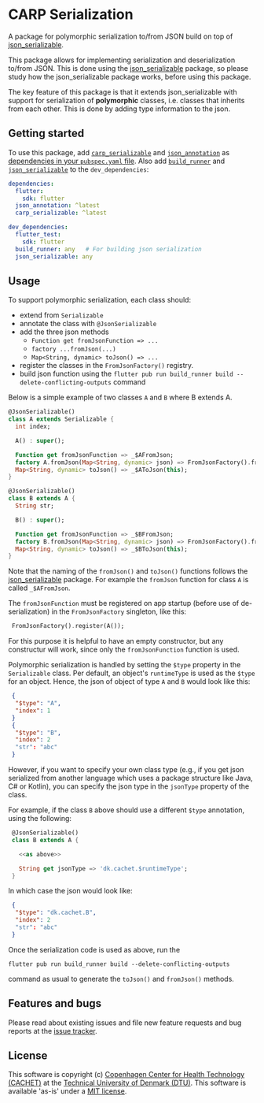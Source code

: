 # CARP Serialization

A package for polymorphic serialization to/from JSON build on top of [json_serializable](https://pub.dev/packages/json_serializable).

This package allows for implementing serialization and deserialization to/from JSON.
This is done using the [json_serializable](https://pub.dev/packages/json_serializable) package, so please study how the json_serializable package works, before using this package.

The key feature of this package is that it extends json_serializable with support for serialization of **polymorphic** classes, i.e. classes that inherits from each other. This is done by adding type information to the json.

## Getting started

To use this package, add [`carp_serializable`](https://pub.dev/packages/carp_serializable) and [`json_annotation`](https://pub.dev/packages/json_annotation) as [dependencies in your `pubspec.yaml` file](https://flutter.io/platform-plugins/). Also add [`build_runner`](https://pub.dev/packages/build_runner) and [`json_serializable`](https://pub.dev/packages/json_serializable) to the `dev_dependencies`:

```yaml
dependencies:
  flutter:
    sdk: flutter
  json_annotation: ^latest
  carp_serializable: ^latest

dev_dependencies:
  flutter_test:
    sdk: flutter
  build_runner: any   # For building json serialization
  json_serializable: any
```

## Usage

To support polymorphic serialization, each class should:

* extend from `Serializable`
* annotate the class with `@JsonSerializable`
* add the three json methods
  * `Function get fromJsonFunction => ...`
  * `factory ...fromJson(...)`
  * `Map<String, dynamic> toJson() => ...`
* register the classes in the `FromJsonFactory()` registry.
* build json function using the `flutter pub run build_runner build --delete-conflicting-outputs` command

Below is a simple example of two classes `A` and `B` where B extends A.

```dart
@JsonSerializable()
class A extends Serializable {
  int index;

  A() : super();

  Function get fromJsonFunction => _$AFromJson;
  factory A.fromJson(Map<String, dynamic> json) => FromJsonFactory().fromJson(json) as A;
  Map<String, dynamic> toJson() => _$AToJson(this);
}

@JsonSerializable()
class B extends A {
  String str;

  B() : super();

  Function get fromJsonFunction => _$BFromJson;
  factory B.fromJson(Map<String, dynamic> json) => FromJsonFactory().fromJson(json) as B;
  Map<String, dynamic> toJson() => _$BToJson(this);
}
```

Note that the naming of the `fromJson()` and `toJson()` functions follows the [json_serializable](https://pub.dev/packages/json_serializable) package. For example the `fromJson` function for class `A` is called `_$AFromJson`.

The `fromJsonFunction` must be registered on app startup (before use of de-serialization) in the `FromJsonFactory` singleton, like this:

```dart
 FromJsonFactory().register(A());
```

For this purpose it is helpful to have an empty constructor, but any constructur will work, since only the `fromJsonFunction` function is used.

Polymorphic serialization is handled by setting the `$type` property in the `Serializable` class. Per default, an object's `runtimeType` is used as the
 `$type` for an object. Hence, the json of object of type `A` and `B` would
 look like this:

 ```json
  {
   "$type": "A",
   "index": 1
  }
  {
   "$type": "B",
   "index": 2
   "str": "abc"
  }
 ```

However, if you want to specify your own class type (e.g., if you get json serialized from another language which uses a package structure like Java, C# or Kotlin), you can specify the json type in the `jsonType` property of the class.

For example, if the class `B` above should use a different `$type` annotation, using the following:

```dart
 @JsonSerializable()
 class B extends A {

   <<as above>>

   String get jsonType => 'dk.cachet.$runtimeType';
 }
 ````

 In which case the json would look like:

 ```json
  {
   "$type": "dk.cachet.B",
   "index": 2
   "str": "abc"
  }
```

Once the serialization code is used as above, run the

```shell
flutter pub run build_runner build --delete-conflicting-outputs
```

command as usual to generate the `toJson()` and `fromJson()` methods.

## Features and bugs

Please read about existing issues and file new feature requests and bug reports at the [issue tracker][tracker].

[tracker]: https://github.com/cph-cachet/carp.sensing-flutter/issues

## License

This software is copyright (c) [Copenhagen Center for Health Technology (CACHET)](https://www.cachet.dk/) at the [Technical University of Denmark (DTU)](https://www.dtu.dk).
This software is available 'as-is' under a [MIT license](https://github.com/cph-cachet/carp.sensing-flutter/blob/master/LICENSE).
